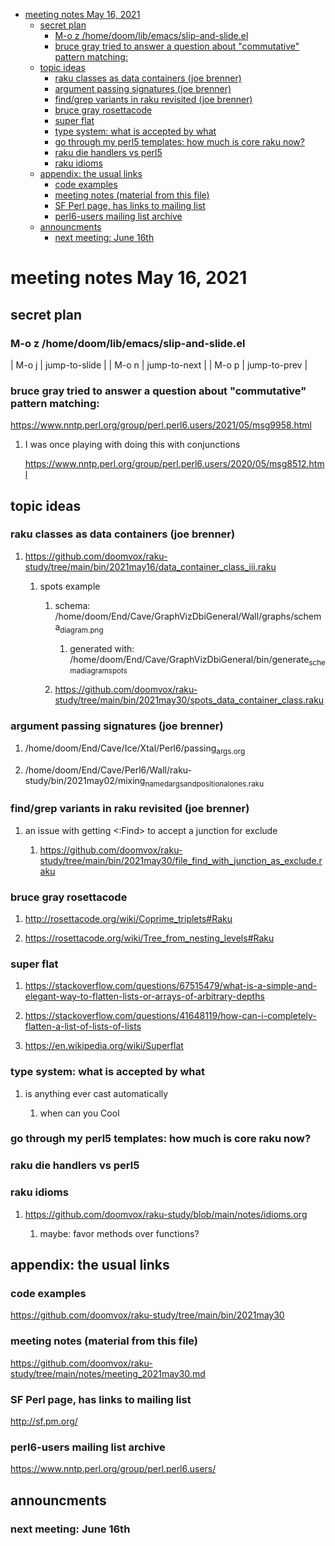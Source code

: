 - [meeting notes May 16, 2021](#org2b44076)
  - [secret plan](#org9cba84a)
    - [M-o z  /home/doom/lib/emacs/slip-and-slide.el](#org1884567)
    - [bruce gray tried to answer a question about "commutative" pattern matching:](#org47ac318)
  - [topic ideas](#org2e9614c)
    - [raku classes as data containers (joe brenner)](#org5a27dbb)
    - [argument passing signatures (joe brenner)](#org1e365f4)
    - [find/grep variants in raku revisited (joe brenner)](#org86f09e7)
    - [bruce gray rosettacode](#orgdd29208)
    - [super flat](#orgc661d6e)
    - [type system: what is accepted by what](#orgf83faa6)
    - [go through my perl5 templates: how much is core raku now?](#orgdc18189)
    - [raku die handlers vs perl5](#orgcc480fb)
    - [raku idioms](#org7e2573f)
  - [appendix: the usual links](#orgbfd0b5b)
    - [code examples](#orgd6e890f)
    - [meeting notes (material from this file)](#orgb9c1253)
    - [SF Perl page, has links to mailing list](#orgd120f07)
    - [perl6-users mailing list archive](#org7f780f1)
  - [announcments](#orgd87475f)
    - [next meeting: June 16th](#org6cd738d)


<a id="org2b44076"></a>

# meeting notes May 16, 2021


<a id="org9cba84a"></a>

## secret plan


<a id="org1884567"></a>

### M-o z  /home/doom/lib/emacs/slip-and-slide.el

| M-o j | jump-to-slide |
| M-o n | jump-to-next  |
| M-o p | jump-to-prev  |


<a id="org47ac318"></a>

### bruce gray tried to answer a question about "commutative" pattern matching:

<https://www.nntp.perl.org/group/perl.perl6.users/2021/05/msg9958.html>

1.  I was once playing with doing this with conjunctions

    <https://www.nntp.perl.org/group/perl.perl6.users/2020/05/msg8512.html>


<a id="org2e9614c"></a>

## topic ideas


<a id="org5a27dbb"></a>

### raku classes as data containers (joe brenner)

1.  <https://github.com/doomvox/raku-study/tree/main/bin/2021may16/data_container_class_iii.raku>

    1.  spots example
    
        1.  schema: /home/doom/End/Cave/GraphVizDbiGeneral/Wall/graphs/schema<sub>diagram.png</sub>
        
            1.  generated with: /home/doom/End/Cave/GraphVizDbiGeneral/bin/generate<sub>schema</sub><sub>diagram</sub><sub>spots</sub>
        
        2.  <https://github.com/doomvox/raku-study/tree/main/bin/2021may30/spots_data_container_class.raku>


<a id="org1e365f4"></a>

### argument passing signatures (joe brenner)

1.  /home/doom/End/Cave/Ice/Xtal/Perl6/passing<sub>args.org</sub>

2.  /home/doom/End/Cave/Perl6/Wall/raku-study/bin/2021may02/mixing<sub>named</sub><sub>args</sub><sub>and</sub><sub>positional</sub><sub>ones.raku</sub>


<a id="org86f09e7"></a>

### find/grep variants in raku revisited (joe brenner)

1.  an issue with getting <:Find> to accept a junction for exclude

    1.  <https://github.com/doomvox/raku-study/tree/main/bin/2021may30/file_find_with_junction_as_exclude.raku>


<a id="orgdd29208"></a>

### bruce gray rosettacode

1.  <http://rosettacode.org/wiki/Coprime_triplets#Raku>

2.  <https://rosettacode.org/wiki/Tree_from_nesting_levels#Raku>


<a id="orgc661d6e"></a>

### super flat

1.  <https://stackoverflow.com/questions/67515479/what-is-a-simple-and-elegant-way-to-flatten-lists-or-arrays-of-arbitrary-depths>

2.  <https://stackoverflow.com/questions/41648119/how-can-i-completely-flatten-a-list-of-lists-of-lists>

3.  <https://en.wikipedia.org/wiki/Superflat>


<a id="orgf83faa6"></a>

### type system: what is accepted by what

1.  is anything ever cast automatically

    1.  when can you Cool


<a id="orgdc18189"></a>

### go through my perl5 templates: how much is core raku now?


<a id="orgcc480fb"></a>

### raku die handlers vs perl5


<a id="org7e2573f"></a>

### raku idioms

1.  <https://github.com/doomvox/raku-study/blob/main/notes/idioms.org>

    1.  maybe: favor methods over functions?


<a id="orgbfd0b5b"></a>

## appendix: the usual links


<a id="orgd6e890f"></a>

### code examples

<https://github.com/doomvox/raku-study/tree/main/bin/2021may30>


<a id="orgb9c1253"></a>

### meeting notes (material from this file)

<https://github.com/doomvox/raku-study/tree/main/notes/meeting_2021may30.md>


<a id="orgd120f07"></a>

### SF Perl page, has links to mailing list

<http://sf.pm.org/>


<a id="org7f780f1"></a>

### perl6-users mailing list archive

<https://www.nntp.perl.org/group/perl.perl6.users/>


<a id="orgd87475f"></a>

## announcments


<a id="org6cd738d"></a>

### next meeting: June 16th
